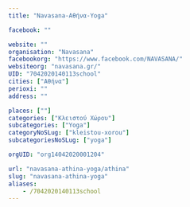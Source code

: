 ```yaml
---
title: "Navasana-Αθήνα-Yoga"

facebook: ""

website: ""
organisation: "Navasana"
facebookorg: "https://www.facebook.com/NAVASANA/"
websiteorg: "navasana.gr/"
UID: "7042020140113school"
cities: ["Αθήνα"]
perioxi: ""
address: ""

places: [""]
categories: ["Κλειστού Χώρου"]
subcategories: ["Yoga"]
categoryNoSLug: ["kleistou-xorou"]
subcategoriesNoSLug: ["yoga"]

orgUID: "org14042020001204"

url: "navasana-athina-yoga/athina"
slug: "navasana-athina-yoga"
aliases:
    - /7042020140113school
---
```





